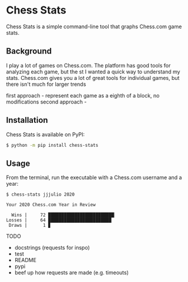 # Chess Stats

Chess Stats is a simple command-line tool that graphs Chess.com game stats.

## Background
I play a lot of games on Chess.com. The platform has good tools for analyzing each game, but the st I wanted a quick way to understand my stats. Chess.com gives you a lot of great tools for individual games, but there isn't much for larger trends

first approach - represent each game as a eighth of a block, no modifications
second approach - 

## Installation
Chess Stats is available on PyPI:

```bash
$ python -m pip install chess-stats
```

## Usage 
From the terminal, run the executable with a Chess.com username and a year:

```text
$ chess-stats jjjulio 2020

Your 2020 Chess.com Year in Review

  Wins |     72 █████████████████████████▏
Losses |     64 ████████████████████████
 Draws |      1 ▊
```

TODO
- docstrings (requests for inspo)
- test
- README 
- pypi
- beef up how requests are made (e.g. timeouts)
